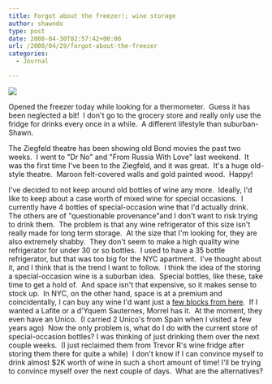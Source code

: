 ```yaml
---
title: Forgot about the freezer!; wine storage
author: shawndo
type: post
date: 2008-04-30T02:57:42+00:00
url: /2008/04/29/forgot-about-the-freezer
categories:
  - Journal

---
```

![](/images/2008/04/hell_fridge.jpg)

Opened the freezer today while looking for a thermometer.  Guess it has been neglected a bit!  I don't go to the grocery store and really only use the fridge for drinks every once in a while.  A different lifestyle than suburban-Shawn.  

The Ziegfeld theatre has been showing old Bond movies the past two weeks.  I went to "Dr No" and "From Russia With Love" last weekend.  It was the first time I've been to the Ziegfeld, and it was great.  It's a huge old-style theatre.  Maroon felt-covered walls and gold painted wood.  Happy!  

I've decided to not keep around old bottles of wine any more.  Ideally, I'd like to keep about a case worth of mixed wine for special occasions.  I currently have 4 bottles of special-occasion wine that I'd actually drink.  The others are of "questionable provenance"and I don't want to risk trying to drink them.  The problem is that any wine refrigerator of this size isn't really made for long term storage.  At the size that I'm looking for, they are also extremely shabby.  They don't seem to make a high quality wine refrigerator for under 30 or so bottles.  I used to have a 35 bottle refrigerator, but that was too big for the NYC apartment.  I've thought about it, and I think that is the trend I want to follow.  I think the idea of the storing a special-occasion wine is a suburban idea.  Special bottles, like these, take time to get a hold of.  And space isn't that expensive, so it makes sense to stock up.  In NYC, on the other hand, space is at a premium and coincidentally, I can buy any wine I'd want just a [few blocks from here][1].  If I wanted a Lafite or a d'Yquem Sauternes, Morrel has it.  At the moment, they even have an Unico.  (I carried 2 Unico's from Spain when I visited a few years ago)  Now the only problem is, what do I do with the current store of special-occasion bottles? I was thinking of just drinking them over the next couple weeks.  (I just reclaimed them from Trevor R's wine fridge after storing them there for quite a while)  I don't know if I can convince myself to drink almost $2K worth of wine in such a short amount of time! I'll be trying to convince myself over the next couple of days.  What are the alternatives?

 [1]: http://morrellwine.com/